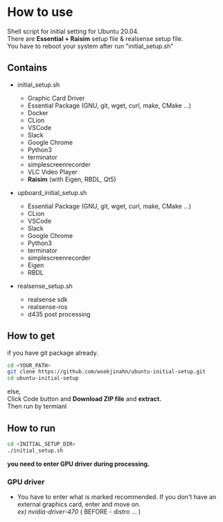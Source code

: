 # How to use  

Shell script for initial setting for Ubuntu 20.04.  
There are **Essential + Raisim** setup file & realsense setup file.  
You have to reboot your system after run "initial_setup.sh"

## Contains
- initial_setup.sh 
  + Graphic Card Driver
  + Essential Package (GNU, git, wget, curl, make, CMake ...)
  + Docker
  + CLion 
  + VSCode
  + Slack  
  + Google Chrome  
  + Python3  
  + terminator  
  + simplescreenrecorder
  + VLC Video Player
  + **Raisim** (with Eigen, RBDL, Qt5)

- upboard_initial_setup.sh 
  + Essential Package (GNU, git, wget, curl, make, CMake ...)
  + CLion  
  + VSCode
  + Slack  
  + Google Chrome  
  + Python3  
  + terminator  
  + simplescreenrecorder  
  + Eigen
  + RBDL
  
  
- realsense_setup.sh  
  + realsense sdk  
  + realsense-ros  
  + d435 post processing  

## How to get  
if you have git package already.  

```bash
cd <YOUR_PATH>
git clone https://github.com/wookjinahn/ubuntu-initial-setup.git
cd ubuntu-initial-setup
```

else,  
Click Code button and **Download ZIP file** and **extract.**   
Then run by termianl  


## How to run  

```bash
cd <INITIAL_SETUP_DIR>
./initial_setup.sh
```

**you need to enter GPU driver during processing.**

### GPU driver
- You have to enter what is marked recommended. If you don't have an external graphics card, enter and move on.   
  _ex) nvidia-driver-470_ ( BEFORE - distro ... )   
